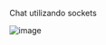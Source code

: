 Chat utilizando sockets

![image](https://user-images.githubusercontent.com/117848833/208213217-56050562-6b0f-449f-a052-41602cf8d41d.png)
